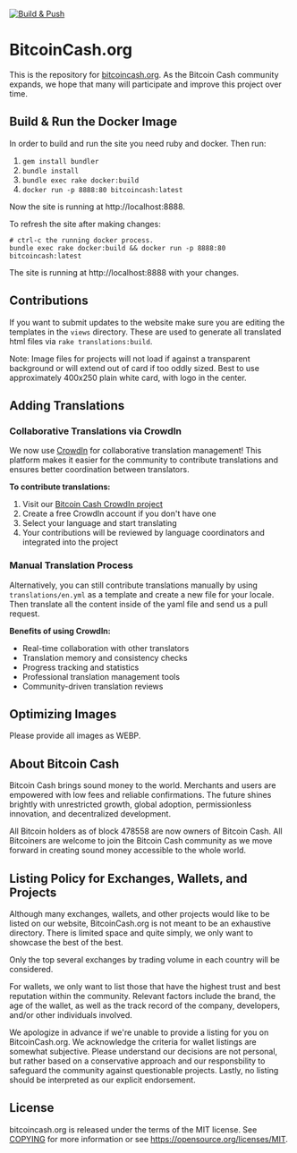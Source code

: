 [![Build & Push](https://github.com/zquestz/bitcoincash/actions/workflows/build_and_push.yml/badge.svg?branch=master)](https://github.com/zquestz/bitcoincash/actions/workflows/build_and_push.yml?query=branch%3Amaster)

# BitcoinCash.org

This is the repository for [bitcoincash.org](https://bitcoincash.org). As the Bitcoin Cash community expands, we hope that many will participate and improve this project over time.

## Build & Run the Docker Image

In order to build and run the site you need ruby and docker. Then run:

1. `gem install bundler`
2. `bundle install`
3. `bundle exec rake docker:build`
4. `docker run -p 8888:80 bitcoincash:latest`

Now the site is running at http://localhost:8888.

To refresh the site after making changes:

```
# ctrl-c the running docker process.
bundle exec rake docker:build && docker run -p 8888:80 bitcoincash:latest
```

The site is running at http://localhost:8888 with your changes.

## Contributions

If you want to submit updates to the website make sure you are editing the templates in the `views` directory. These are used to generate all translated html files via `rake translations:build`.

Note: Image files for projects will not load if against a transparent background or will extend out of card if too oddly sized. Best to use approximately 400x250 plain white card, with logo in the center.

## Adding Translations

### Collaborative Translations via CrowdIn

We now use [CrowdIn](https://crowdin.com/project/bitcoin-cash) for collaborative translation management! This platform makes it easier for the community to contribute translations and ensures better coordination between translators.

**To contribute translations:**

1. Visit our [Bitcoin Cash CrowdIn project](https://crowdin.com/project/bitcoin-cash)
2. Create a free CrowdIn account if you don't have one
3. Select your language and start translating
4. Your contributions will be reviewed by language coordinators and integrated into the project

### Manual Translation Process

Alternatively, you can still contribute translations manually by using `translations/en.yml` as a template and create a new file for your locale. Then translate all the content inside of the yaml file and send us a pull request.

**Benefits of using CrowdIn:**

- Real-time collaboration with other translators
- Translation memory and consistency checks
- Progress tracking and statistics
- Professional translation management tools
- Community-driven translation reviews

## Optimizing Images

Please provide all images as WEBP.

## About Bitcoin Cash

Bitcoin Cash brings sound money to the world. Merchants and users are empowered with low fees and reliable confirmations. The future shines brightly with unrestricted growth, global adoption, permissionless innovation, and decentralized development.

All Bitcoin holders as of block 478558 are now owners of Bitcoin Cash. All Bitcoiners are welcome to join the Bitcoin Cash community as we move forward in creating sound money accessible to the whole world.

## Listing Policy for Exchanges, Wallets, and Projects

Although many exchanges, wallets, and other projects would like to be listed on our website, BitcoinCash.org is not meant
to be an exhaustive directory. There is limited space and quite simply, we only want to showcase the best of the best.

Only the top several exchanges by trading volume in each country will be considered.

For wallets, we only want to list those that have the highest trust and best reputation within the community. Relevant factors include the brand, the age of the wallet, as well as the track record of the company, developers, and/or other individuals involved.

We apologize in advance if we're unable to provide a listing for you on BitcoinCash.org. We acknowledge the criteria for wallet listings are somewhat subjective. Please understand our decisions are not personal, but rather based on a conservative approach and our responsbility to safeguard the community against questionable projects. Lastly, no listing should be interpreted as our explicit endorsement.

## License

bitcoincash.org is released under the terms of the MIT license. See [COPYING](COPYING) for more
information or see https://opensource.org/licenses/MIT.
